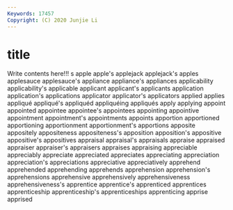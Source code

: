 ```yaml
---
Keywords: 17457
Copyright: (C) 2020 Junjie Li
---
```


# title

Write contents here!!!
s 
apple 
apple's 
applejack 
applejack's 
apples
applesauce 
applesauce's 
appliance 
appliance's 
appliances 
applicability 
applicability's 
applicable 
applicant 
applicant's
applicants 
application 
application's 
applications 
applicator 
applicator's 
applicators 
applied 
applies 
appliqué
appliqué's 
appliquéd 
appliquéing 
appliqués 
apply 
applying 
appoint 
appointed 
appointee 
appointee's
appointees 
appointing 
appointive 
appointment 
appointment's 
appointments 
appoints 
apportion 
apportioned 
apportioning
apportionment 
apportionment's 
apportions 
apposite 
appositely 
appositeness 
appositeness's 
apposition 
apposition's 
appositive
appositive's 
appositives 
appraisal 
appraisal's 
appraisals 
appraise 
appraised 
appraiser 
appraiser's 
appraisers
appraises 
appraising 
appreciable 
appreciably 
appreciate 
appreciated 
appreciates 
appreciating 
appreciation 
appreciation's
appreciations 
appreciative 
appreciatively 
apprehend 
apprehended 
apprehending 
apprehends 
apprehension 
apprehension's 
apprehensions
apprehensive 
apprehensively 
apprehensiveness 
apprehensiveness's 
apprentice 
apprentice's 
apprenticed 
apprentices 
apprenticeship 
apprenticeship's
apprenticeships 
apprenticing 
apprise 
apprised 

